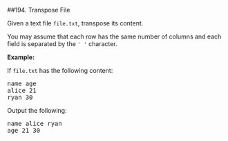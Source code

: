 ##194. Transpose File
<p>Given a text file <code>file.txt</code>, transpose its content.</p>

<p>You may assume that each row has the same number of columns and each field is separated by the <code>&#39; &#39;</code> character.</p>

<p><strong>Example:</strong></p>

<p>If <code>file.txt</code> has the following content:</p>

<pre>
name age
alice 21
ryan 30
</pre>

<p>Output the following:</p>

<pre>
name alice ryan
age 21 30
</pre>

<p>&nbsp;</p>
